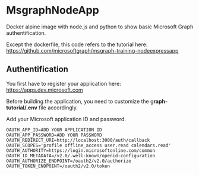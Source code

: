 # MsgraphNodeApp
Docker alpine image with node.js and python to show basic Microsoft Graph authentification.

Except the dockerfile, this code refers to the tutorial here: https://github.com/microsoftgraph/msgraph-training-nodeexpressapp

## Authentification

You first have to register your application here: https://apps.dev.microsoft.com

Before building the application, you need to customize the g**raph-tutorial/.env** file accordingly. 

Add your Microsoft application ID and password.

```
OAUTH_APP_ID=ADD YOUR APPLICATION ID
OAUTH_APP_PASSWORD=ADD YOUR PASSWORD
OAUTH_REDIRECT_URI=http://localhost:3000/auth/callback
OAUTH_SCOPES='profile offline_access user.read calendars.read'
OAUTH_AUTHORITY=https://login.microsoftonline.com/common
OAUTH_ID_METADATA=/v2.0/.well-known/openid-configuration
OAUTH_AUTHORIZE_ENDPOINT=/oauth2/v2.0/authorize
OAUTH_TOKEN_ENDPOINT=/oauth2/v2.0/token
```


